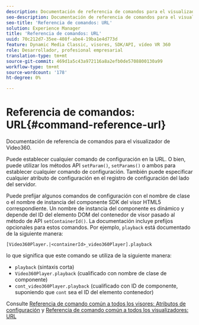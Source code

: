 ```yaml
---
description: Documentación de referencia de comandos para el visualizador de Video360.
seo-description: Documentación de referencia de comandos para el visualizador de Video360.
seo-title: 'Referencia de comandos: URL'
solution: Experience Manager
title: 'Referencia de comandos: URL'
uuid: 70c212d7-35ee-408f-abe4-19ba1e4d773d
feature: Dynamic Media Classic, visores, SDK/API, vídeo VR 360
role: Desarrollador, profesional empresarial
translation-type: tm+mt
source-git-commit: 469d1a5c43a972116a8a2efb0de5708800130a99
workflow-type: tm+mt
source-wordcount: '178'
ht-degree: 0%

---
```



# Referencia de comandos: URL{#command-reference-url}

Documentación de referencia de comandos para el visualizador de Video360.

Puede establecer cualquier comando de configuración en la URL. O bien, puede utilizar los métodos API `setParam()`, `setParams()` o ambos para establecer cualquier comando de configuración. También puede especificar cualquier atributo de configuración en el registro de configuración del lado del servidor.

Puede prefijar algunos comandos de configuración con el nombre de clase o el nombre de instancia del componente SDK del visor HTML5 correspondiente. Un nombre de instancia del componente es dinámico y depende del ID del elemento DOM del contenedor de visor pasado al método de API `setContainerId()`. La documentación incluye prefijos opcionales para estos comandos. Por ejemplo, `playback` está documentado de la siguiente manera:

```
[Video360Player.|<containerId>_video360Player].playback
```

lo que significa que este comando se utiliza de la siguiente manera:

* `playback` (sintaxis corta)
* `Video360Player.playback` (cualificado con nombre de clase de componente)
* `cont_video360Player.playback` (cualificado con ID de componente, suponiendo que  `cont` sea el ID del elemento contenedor)

Consulte [Referencia de comando común a todos los visores: Atributos de configuración](../../../r-html5-viewer-20-cmdref-configattrib/r-html5-viewer-20-cmdref-configattrib.md#concept-850e0f2c49b949deb7cfbfd330d329bd) y [Referencia de comando común a todos los visualizadores: URL](../../../c-html5-viewer-20-cmdref-url/c-html5-viewer-20-cmdref-url.md#concept-9b337f349b7b406b8c33c7ee96b3e226)
